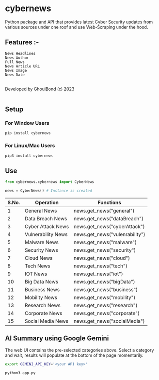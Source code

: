 <h1>cybernews</h1>
Python package and API that provides latest Cyber Security updates from various sources under one roof and use Web-Scraping under the hood.

<br>
<h2>Features :-</h2>

```
News Headlines
News Author
Full News
News Article URL
News Image
News Date
```
<br>
Developed by GhoulBond (c) 2023<br><br>

<h2>Setup</h2>


<h3>For Window Users</h3>

```python
pip install cybernews 
```

<h3>For Linux/Mac Users</h3>

```python
pip3 install cybernews
```

<h2>Use</h2>

```python
from cybernews.cybernews import CyberNews

news = CyberNews() # Instance is created
```

| **S.No.** | **Operation**      | **Functions**                 |
|-----------|--------------------|-------------------------------|
| 1         | General News       | news.get_news("general")      |
| 2         | Data Breach News   | news.get_news("dataBreach")   |
| 3         | Cyber Attack News  | news.get_news("cyberAttack")  |
| 4         | Vulnerability News | news.get_news("vulenrability")|
| 5         | Malware News       | news.get_news("malware")      |
| 6         | Security News      | news.get_news("security")     |
| 7         | Cloud News         | news.get_news("cloud")        |
| 8         | Tech News          | news.get_news("tech")         |
| 9         | IOT News           | news.get_news("iot")          |
| 10        | Big Data News      | news.get_news("bigData")      |
| 11        | Business News      | news.get_news("business")     |
| 12        | Mobility News      | news.get_news("mobility")     |
| 13        | Research News      | news.get_news("research")     |
| 14        | Corporate News     | news.get_news("corporate")    |
| 15        | Social Media News  | news.get_news("socialMedia")  |

<h2>AI Summary using Google Gemini</h2>
The web UI contains the pre-selected categories above. Select a category and wait, results will populate at the bottom of the page momentarily.

```bash
export GEMINI_API_KEY='<your API key>'

python3 app.py

```
